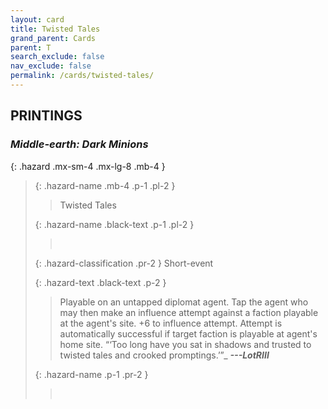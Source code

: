 ```yaml
---
layout: card
title: Twisted Tales
grand_parent: Cards
parent: T
search_exclude: false
nav_exclude: false
permalink: /cards/twisted-tales/
---
```


## PRINTINGS


### _Middle-earth: Dark Minions_

{: .hazard .mx-sm-4 .mx-lg-8 .mb-4 }
> {: .hazard-name .mb-4 .p-1 .pl-2 }
> > <div class="hazard-mp"></div>
> > <div class="card-name">Twisted Tales</div>
>
> {: .hazard-name .black-text .p-1 .pl-2 }
> > &nbsp;
>
> {: .hazard-classification .pr-2 }
> Short-event
>
> {: .hazard-text .black-text .p-2 }
> > Playable on an untapped diplomat agent. Tap the agent who may then make an influence attempt against a faction playable at the agent's site. +6 to influence attempt. Attempt is automatically successful if target faction is playable at agent's home site.   “‘Too long have you sat in shadows and trusted to twisted tales and crooked promptings.’”_ ***---&NoBreak;LotRIII*** 
>
> {: .hazard-name .p-1 .pr-2 }
> > <div class="card-shield"></div>
> > <div class="card-corruption">&nbsp;</div>
